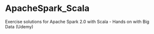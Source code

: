 # ApacheSpark_Scala
Exercise solutions for Apache Spark 2.0 with Scala - Hands on with Big Data (Udemy)
